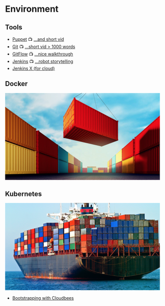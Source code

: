 # Environment

## Tools

* [Puppet](https://puppet.com)
:tv: [...and short vid](https://www.youtube.com/watch?v=QFcqvBk1gNA)
* [Git](https://git-scm.com)
:tv: [...short vid > 1000 words](https://www.youtube.com/watch?v=DR7MLaAKcUk)
* [GitFlow](https://datasift.github.io/gitflow/IntroducingGitFlow.html)
:tv: [...nice walkthrough](https://www.youtube.com/watch?v=47uih9Tp6H8)
* [Jenkins](https://jenkins.io)
:tv: [...robot storytelling](https://www.youtube.com/watch?v=mpsQFEpiOj4)
* [Jenkins X (for cloud)](https://jenkins-x.io)

## Docker

![Container](/images/2018/10/container.png)

## Kubernetes

![Kubernetes](/images/2018/10/kubernetes.png)

* [Bootstrapping with Cloudbees](https://www.youtube.com/watch?v=hnCNJ5IYWFM)
